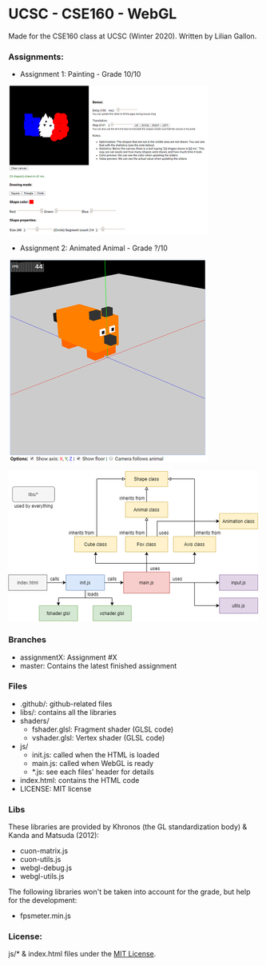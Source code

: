# UCSC - CSE160 - WebGL

Made for the CSE160 class at UCSC (Winter 2020). Written by Lilian Gallon.

### Assignments:

- Assignment 1: Painting - Grade 10/10

![Assignment1 Screenshot](.github/screenshots/assignment1.png)

- Assignment 2: Animated Animal - Grade ?/10

![Assignment2 Screenshot](.github/screenshots/assignment2.png)

![Assignment2 Diagram](.github/diagrams/assignment2.png)

### Branches

- assignmentX: Assignment #X
- master: Contains the latest finished assignment

### Files

- .github/: github-related files
- libs/: contains all the libraries
- shaders/
  - fshader.glsl: Fragment shader (GLSL code)
  - vshader.glsl: Vertex shader (GLSL code)
- js/
  - init.js: called when the HTML is loaded
  - main.js: called when WebGL is ready
  - *.js: see each files' header for details
- index.html: contains the HTML code
- LICENSE: MIT license

### Libs

These libraries are provided by Khronos (the GL standardization body) & Kanda and Matsuda (2012):
- cuon-matrix.js
- cuon-utils.js
- webgl-debug.js
- webgl-utils.js

The following libraries won't be taken into account for the grade, but help for the development:
- fpsmeter.min.js

### License:

js/* & index.html files under the [MIT License](LICENSE).

